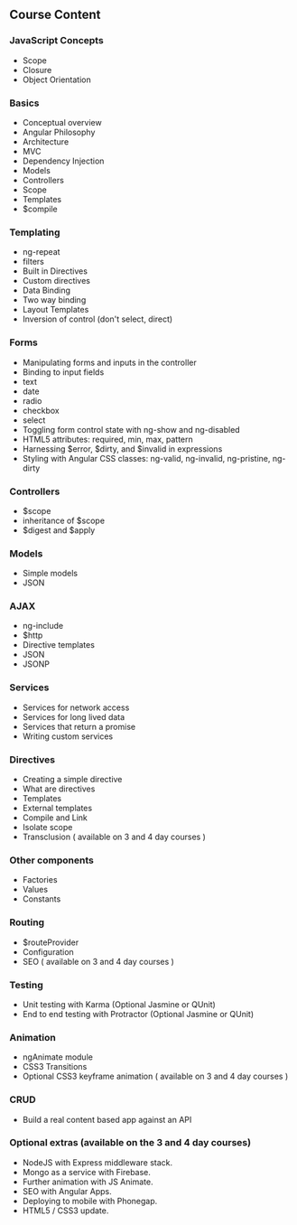 
## Course Content

### JavaScript Concepts

* Scope
* Closure
* Object Orientation

### Basics

* Conceptual overview
* Angular Philosophy
* Architecture
* MVC
* Dependency Injection
* Models
* Controllers
* Scope
* Templates
* $compile

### Templating

* ng-repeat
* filters
* Built in Directives
* Custom directives
* Data Binding
* Two way binding
* Layout Templates
* Inversion of control (don't select, direct)

### Forms

* Manipulating forms and inputs in the controller
* Binding to input fields
* text
* date
* radio
* checkbox
* select
* Toggling form control state with ng-show and ng-disabled
* HTML5 attributes: required, min, max, pattern
* Harnessing $error, $dirty, and $invalid in expressions
* Styling with Angular CSS classes: ng-valid, ng-invalid, ng-pristine, ng-dirty


### Controllers

* $scope
* inheritance of $scope
* $digest and $apply

### Models

* Simple models
* JSON

### AJAX

* ng-include
* $http
* Directive templates
* JSON
* JSONP

### Services

* Services for network access
* Services for long lived data
* Services that return a promise
* Writing custom services

### Directives

* Creating a simple directive
* What are directives
* Templates
* External templates
* Compile and Link
* Isolate scope
* Transclusion ( available on 3 and 4 day courses )

### Other components

* Factories
* Values
* Constants

### Routing

* $routeProvider
* Configuration
* SEO ( available on 3 and 4 day courses )

### Testing

* Unit testing with Karma (Optional Jasmine or QUnit)
* End to end testing with Protractor (Optional Jasmine or QUnit)

### Animation

* ngAnimate module
* CSS3 Transitions
* Optional CSS3 keyframe animation ( available on 3 and 4 day courses )

### CRUD

* Build a real content based app against an API

### Optional extras (available on the 3 and 4 day courses)

* NodeJS with Express middleware stack.
* Mongo as a service with Firebase.
* Further animation with JS Animate.
* SEO with Angular Apps.
* Deploying to mobile with Phonegap.
* HTML5 / CSS3 update.

